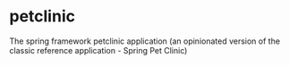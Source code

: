 # petclinic
The spring framework petclinic application (an opinionated version of the classic reference application - <href src="https://github.com/spring-projects/spring-petclinic">Spring Pet Clinic</href>)
